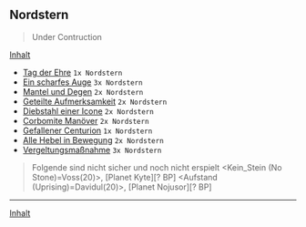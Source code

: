 ## Nordstern

> Under Contruction 

[Inhalt](README.md#inhalt)

- [Tag der Ehre](m16.md#tag-der-ehre) `1x Nordstern`
- [Ein scharfes Auge](m18.md#ein-scharfes-auge) `3x Nordstern`
- [Mantel und Degen](m18.md#mantel-und-degen) `2x Nordstern`
- [Geteilte Aufmerksamkeit](m18.md#geteilte-aufmerksamkeit) `2x Nordstern`
- [Diebstahl einer Icone](m18.md#diebstahl-einer-icone) `2x Nordstern`
- [Corbomite Manöver](m18.md#corbomite-manöver) `2x Nordstern`
- [Gefallener Centurion](m18.md#gefallener-centurion) `1x Nordstern`
- [Alle Hebel in Bewegung](m20.md#alle-hebel-in-bewegung) `2x Nordstern`
- [Vergeltungsmaßnahme](m20.md#vergeltungsmaßnahme) `3x Nordstern`

> Folgende sind nicht sicher und noch nicht erspielt
> <Kein_Stein (No Stone)=Voss(20)>, [Planet Kyte][? BP]
> <Aufstand (Uprising)=Davidul(20)>, [Planet Nojusor][? BP]
---

[Inhalt](README.md#inhalt)
